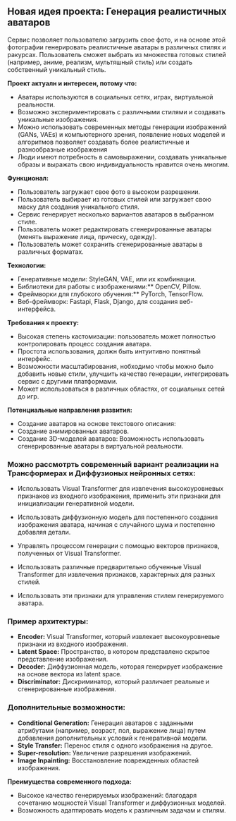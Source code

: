 ## Новая идея проекта: Генерация реалистичных аватаров


Сервис позволяет пользователю загрузить свое фото, и на основе этой фотографии генерировать реалистичные аватары в различных стилях и ракурсах. Пользователь сможет выбрать из множества готовых стилей (например, аниме, реализм, мультяшный стиль) или создать собственный уникальный стиль.

**Проект актуалн и интересен, потому что:**

* Аватары используются в социальных сетях, играх, виртуальной реальности.
* Возможно экспериментировать с различными стилями и создавать уникальные изображения.
* Можно использовать современных методы генерации изображений (GANs, VAEs) и компьютерного зрения, появление новых моделей и алгоритмов позволяет создавать более реалистичные и разнообразные изображения
* Люди имеют потребность в самовыражении, создавать уникальные образы и выражать свою индивидуальность нравится очень многим.

**Функционал:**

* Пользователь загружает свое фото в высоком разрешении.
* Пользователь выбирает из готовых стилей или загружает свою маску для создания уникального стиля.
* Сервис генерирует несколько вариантов аватаров в выбранном стиле.
* Пользователь может редактировать сгенерированные аватары (менять выражение лица, прическу, одежду).
* Пользователь может сохранить сгенерированные аватары в различных форматах.

**Технологии:**

* Генеративные модели: StyleGAN, VAE, или их комбинации.
* Библиотеки для работы с изображениями:** OpenCV, Pillow.
* Фреймворки для глубокого обучения:** PyTorch, TensorFlow.
* Веб-фреймворк: Fastapi, Flask, Django, для создания веб-интерфейса.

**Требования к проекту:**

* Высокая степень кастомизации: пользователь может полностью контролировать процесс создания аватара.
* Простота использования, должн быть интуитивно понятный интерфейс.
* Возможности масштабирования, нобходимо чтобы можно было добавить новые стили, улучшить качество генерации, интегрировать сервис с другими платформами.
* Может использоваться в различных областях, от социальных сетей до игр.
  
**Потенциальные направления развития:**

* Создание аватаров на основе текстового описания:
* Создание анимированных аватаров.
* Создание 3D-моделей аватаров: Возможность использовать сгенерированные аватары в виртуальной реальности.

### Можно рассмотрть современный вариант реализации на Трансформерах и Диффузионых нейронных сетях:

   * Использовать Visual Transformer для извлечения высокоуровневых признаков из входного изображения, применить эти признаки для инициализации генеративной модели.

   * Использовать диффузионную модель для постепенного создания изображения аватара, начиная с случайного шума и постепенно добавляя детали.
   * Управлять процессом генерации с помощью векторов признаков, полученных от Visual Transformer.

   * Использовать различные предварительно обученные Visual Transformer для извлечения признаков, характерных для разных стилей.
   * Использовать эти признаки для управления стилем генерируемого аватара.

### Пример архитектуры:

* **Encoder:** Visual Transformer, который извлекает высокоуровневые признаки из входного изображения.
* **Latent Space:** Пространство, в котором представлено скрытое представление изображения.
* **Decoder:** Диффузионная модель, которая генерирует изображение на основе вектора из latent space.
* **Discriminator:** Дискриминатор, который различает реальные и сгенерированные изображения.

### Дополнительные возможности:

* **Conditional Generation:** Генерация аватаров с заданными атрибутами (например, возраст, пол, выражение лица) путем добавления дополнительных условий к генеративной модели.
* **Style Transfer:** Перенос стиля с одного изображения на другое.
* **Super-resolution:** Увеличение разрешения изображений.
* **Image Inpainting:** Восстановление поврежденных областей изображения.

**Преимущества современного подхода:**

* Высокое качество генерируемых изображений: благодаря сочетанию мощностей Visual Transformer и диффузионных моделей.
* Возможность адаптировать модель к различным задачам и стилям.
